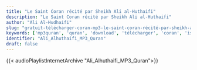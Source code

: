 ```yaml
---
title: "Le Saint Coran récité par Sheikh Ali al-Huthaifi"
description: "Le Saint Coran récité par Sheikh Ali al-Huthaifi"
author: "Ali Al-Hudhaifi"
slug: "gratuit-télécharger-coran-mp3-le-saint-coran-récité-par-sheikh-ali-al-huthaifi"
keywords: ['mp3quran', 'quran', 'download', 'télécharger', 'coran', 'islam', 'ali', 'alhuthaifi', 'al-huthaifi', 'alhoudhayfi', 'alhudhaifi', 'علي', 'الحذيفي', 'قرآن', 'مصحف', 'مرتل', 'مجود', 'القرآن', 'الكريم', 'المصحف', 'المرتل', 'المجود', 'إسلام', 'تحميل']
identifier: "Ali_Alhuthaifi_MP3_Quran"
draft: false
---
```


{{< audioPlaylistInternetArchive "Ali_Alhuthaifi_MP3_Quran">}}
